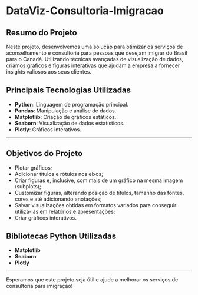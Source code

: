 # DataViz-Consultoria-Imigracao

## Resumo do Projeto

Neste projeto, desenvolvemos uma solução para otimizar os serviços de aconselhamento e consultoria para pessoas que desejam imigrar do Brasil para o Canadá. Utilizando técnicas avançadas de visualização de dados, criamos gráficos e figuras interativas que ajudam a empresa a fornecer insights valiosos aos seus clientes.

## Principais Tecnologias Utilizadas

- **Python**: Linguagem de programação principal.
- **Pandas**: Manipulação e análise de dados.
- **Matplotlib**: Criação de gráficos estáticos.
- **Seaborn**: Visualização de dados estatísticos.
- **Plotly**: Gráficos interativos.

---

## Objetivos do Projeto

- Plotar gráficos;
- Adicionar títulos e rótulos nos eixos;
- Criar figuras e, inclusive, com mais de um gráfico na mesma imagem (subplots);
- Customizar figuras, alterando posição de títulos, tamanho das fontes, cores e até adicionando anotações;
- Salvar visualizações obtidas em formatos variados para conseguir utilizá-las em relatórios e apresentações;
- Criar gráficos interativos.

## Bibliotecas Python Utilizadas

- **Matplotlib**
- **Seaborn**
- **Plotly**

 ---

Esperamos que este projeto seja útil e ajude a melhorar os serviços de consultoria para imigração!
